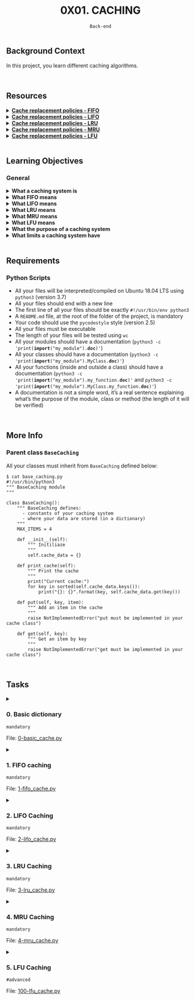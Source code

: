 <h1 align="center"><b>0X01. CACHING</b></h1>
<div align="center"><code>Back-end</code></div>

<!-- <br>
<hr>
<h3><a href=>Notes</a></h3>
<hr> -->


<!--==================================================-->
<br>

## Background Context
In this project, you learn different caching algorithms. 


<!--==================================================-->
<br>

## Resources
<details>
<summary><b><a href="https://en.wikipedia.org/wiki/Cache_replacement_policies#First_In_First_Out_%28FIFO%29">Cache replacement policies - FIFO</a></b></summary><br>


<br><p align="center">※※※※※※※※※※※※</p><br>
</details>


<details>
<summary><b><a href="https://en.wikipedia.org/wiki/Cache_replacement_policies#Last_In_First_Out_%28LIFO%29">Cache replacement policies - LIFO</a></b></summary><br>


<br><p align="center">※※※※※※※※※※※※</p><br>
</details>


<details>
<summary><b><a href="https://en.wikipedia.org/wiki/Cache_replacement_policies#Least_Recently_Used_%28LRU%29">Cache replacement policies - LRU</a></b></summary><br>


<br><p align="center">※※※※※※※※※※※※</p><br>
</details>


<details>
<summary><b><a href="https://en.wikipedia.org/wiki/Cache_replacement_policies#Most_Recently_Used_%28MRU%29Q">Cache replacement policies - MRU</a></b></summary><br>


<br><p align="center">※※※※※※※※※※※※</p><br>
</details>


<details>
<summary><b><a href="en.wikipedia.org/wiki/Cache_replacement_policies#Least-Frequently_Used_%28LFU%29">Cache replacement policies - LFU</a></b></summary><br>


<br><p align="center">※※※※※※※※※※※※</p><br>
</details>



<!--==================================================-->
<br>

## Learning Objectives
<h3>General</h3>

<details>
<summary><b><a href=" "> </a>What a caching system is</b></summary><br>


<br><p align="center">※※※※※※※※※※※※</p><br>
</details>


<details>
<summary><b><a href=" "> </a>What FIFO means </b></summary><br>


<br><p align="center">※※※※※※※※※※※※</p><br>
</details>


<details>
<summary><b><a href=" "> </a>What LIFO means</b></summary><br>


<br><p align="center">※※※※※※※※※※※※</p><br>
</details>


<details>
<summary><b><a href=" "> </a>What LRU means</b></summary><br>


<br><p align="center">※※※※※※※※※※※※</p><br>
</details>


<details>
<summary><b><a href=" "> </a>What MRU means</b></summary><br>


<br><p align="center">※※※※※※※※※※※※</p><br>
</details>


<details>
<summary><b><a href=" "> </a>What LFU means</b></summary><br>


<br><p align="center">※※※※※※※※※※※※</p><br>
</details>


<details>
<summary><b><a href=" "> </a>What the purpose of a caching system</b></summary><br>


<br><p align="center">※※※※※※※※※※※※</p><br>
</details>


<details>
<summary><b><a href=" "> </a>What limits a caching system have</b></summary><br>


<br><p align="center">※※※※※※※※※※※※</p><br>
</details>



<!--==================================================-->
<br>

## Requirements
<h3>Python Scripts</h3>

- All your files will be interpreted/compiled on Ubuntu 18.04 LTS using <code>python3</code> (version 3.7)
- All your files should end with a new line
- The first line of all your files should be exactly <code>#!/usr/bin/env python3</code>
- A <code>README.md</code> file, at the root of the folder of the project, is mandatory
- Your code should use the <code>pycodestyle</code> style (version 2.5)
- All your files must be executable
- The length of your files will be tested using <code>wc</code>
- All your modules should have a documentation (<code>python3 -c 'print(__import__("my_module").__doc__)'</code>)
- All your classes should have a documentation (<code>python3 -c 'print(__import__("my_module").MyClass.__doc__)'</code>)
- All your functions (inside and outside a class) should have a documentation (<code>python3 -c 'print(__import__("my_module").my_function.__doc__)'</code> and <code>python3 -c 'print(__import__("my_module").MyClass.my_function.__doc__)'</code>)
- A documentation is not a simple word, it’s a real sentence explaining what’s the purpose of the module, class or method (the length of it will be verified)

<!--==================================================-->
<br>

## More Info
<h3>Parent class <code>BaseCaching</code></h3>

All your classes must inherit from <code>BaseCaching</code> defined below:

<pre><code>$ cat base_caching.py
#!/usr/bin/python3
""" BaseCaching module
"""

class BaseCaching():
    """ BaseCaching defines:
      - constants of your caching system
      - where your data are stored (in a dictionary)
    """
    MAX_ITEMS = 4

    def __init__(self):
        """ Initiliaze
        """
        self.cache_data = {}

    def print_cache(self):
        """ Print the cache
        """
        print("Current cache:")
        for key in sorted(self.cache_data.keys()):
            print("{}: {}".format(key, self.cache_data.get(key)))

    def put(self, key, item):
        """ Add an item in the cache
        """
        raise NotImplementedError("put must be implemented in your cache class")

    def get(self, key):
        """ Get an item by key
        """
        raise NotImplementedError("get must be implemented in your cache class")
</code></pre>


<!--==================================================-->
<br>

## Tasks
<details>
<summary>

### 0. Basic dictionary
`mandatory`

File: [0-basic_cache.py]()
</summary>

<p>Create a class <code>BasicCache</code> that inherits from <code>BaseCaching</code> and is a caching system:</p>

<ul>
<li>You must use <code>self.cache_data</code> - dictionary from the parent class <code>BaseCaching</code></li>
<li>This caching system doesn’t have limit</li>
<li><code>def put(self, key, item):</code>
<ul>
<li>Must assign to the dictionary <code>self.cache_data</code> the <code>item</code> value for the key <code>key</code>.</li>
<li>If <code>key</code> or <code>item</code> is <code>None</code>, this method should not do anything.</li>
</ul></li>
<li><code>def get(self, key):</code>
<ul>
<li>Must return the value in <code>self.cache_data</code> linked to <code>key</code>.</li>
<li>If <code>key</code> is <code>None</code> or if the <code>key</code> doesn’t exist in <code>self.cache_data</code>, return <code>None</code>.</li>
</ul></li>
</ul>

<pre><code>guillaume@ubuntu:~/0x01$ cat 0-main.py
#!/usr/bin/python3
""" 0-main """
BasicCache = __import__('0-basic_cache').BasicCache

my_cache = BasicCache()
my_cache.print_cache()
my_cache.put("A", "Hello")
my_cache.put("B", "World")
my_cache.put("C", "Holberton")
my_cache.print_cache()
print(my_cache.get("A"))
print(my_cache.get("B"))
print(my_cache.get("C"))
print(my_cache.get("D"))
my_cache.print_cache()
my_cache.put("D", "School")
my_cache.put("E", "Battery")
my_cache.put("A", "Street")
my_cache.print_cache()
print(my_cache.get("A"))

guillaume@ubuntu:~/0x01$ ./0-main.py
Current cache:
Current cache:
A: Hello
B: World
C: Holberton
Hello
World
Holberton
None
Current cache:
A: Hello
B: World
C: Holberton
Current cache:
A: Street
B: World
C: Holberton
D: School
E: Battery
Street
guillaume@ubuntu:~/0x01$ 
</code></pre>


</details>

<details>
<summary>

### 1. FIFO caching
`mandatory`

File: [1-fifo_cache.py]()
</summary>

<p>Create a class <code>FIFOCache</code> that inherits from <code>BaseCaching</code> and is a caching system:</p>

<ul>
<li>You must use <code>self.cache_data</code> - dictionary from the parent class <code>BaseCaching</code></li>
<li>You can overload <code>def __init__(self):</code> but don’t forget to call the parent init: <code>super().__init__()</code></li>
<li><code>def put(self, key, item):</code>
<ul>
<li>Must assign to the dictionary <code>self.cache_data</code> the <code>item</code> value for the key <code>key</code>.</li>
<li>If <code>key</code> or <code>item</code> is <code>None</code>, this method should not do anything.</li>
<li>If the number of items in <code>self.cache_data</code> is higher that <code>BaseCaching.MAX_ITEMS</code>:

<ul>
<li>you must discard the first item put in cache (FIFO algorithm)</li>
<li>you must print <code>DISCARD:</code> with the <code>key</code> discarded and following by a new line </li>
</ul></li>
</ul></li>
<li><code>def get(self, key):</code>
<ul>
<li>Must return the value in <code>self.cache_data</code> linked to <code>key</code>.</li>
<li>If <code>key</code> is <code>None</code> or if the <code>key</code> doesn’t exist in <code>self.cache_data</code>, return <code>None</code>.</li>
</ul></li>
</ul>

<pre><code>guillaume@ubuntu:~/0x01$ cat 1-main.py
#!/usr/bin/python3
""" 1-main """
FIFOCache = __import__('1-fifo_cache').FIFOCache

my_cache = FIFOCache()
my_cache.put("A", "Hello")
my_cache.put("B", "World")
my_cache.put("C", "Holberton")
my_cache.put("D", "School")
my_cache.print_cache()
my_cache.put("E", "Battery")
my_cache.print_cache()
my_cache.put("C", "Street")
my_cache.print_cache()
my_cache.put("F", "Mission")
my_cache.print_cache()

guillaume@ubuntu:~/0x01$ ./1-main.py
Current cache:
A: Hello
B: World
C: Holberton
D: School
DISCARD: A
Current cache:
B: World
C: Holberton
D: School
E: Battery
Current cache:
B: World
C: Street
D: School
E: Battery
DISCARD: B
Current cache:
C: Street
D: School
E: Battery
F: Mission
guillaume@ubuntu:~/0x01$ 
</code></pre>


</details>

<details>
<summary>

### 2. LIFO Caching
`mandatory`

File: [2-lifo_cache.py]()
</summary>

<p>Create a class <code>LIFOCache</code> that inherits from <code>BaseCaching</code> and is a caching system:</p>

<ul>
<li>You must use <code>self.cache_data</code> - dictionary from the parent class <code>BaseCaching</code></li>
<li>You can overload <code>def __init__(self):</code> but don’t forget to call the parent init: <code>super().__init__()</code></li>
<li><code>def put(self, key, item):</code>
<ul>
<li>Must assign to the dictionary <code>self.cache_data</code> the <code>item</code> value for the key <code>key</code>.</li>
<li>If <code>key</code> or <code>item</code> is <code>None</code>, this method should not do anything.</li>
<li>If the number of items in <code>self.cache_data</code> is higher that <code>BaseCaching.MAX_ITEMS</code>:

<ul>
<li>you must discard the last item put in cache (LIFO algorithm)</li>
<li>you must print <code>DISCARD:</code> with the <code>key</code> discarded and following by a new line </li>
</ul></li>
</ul></li>
<li><code>def get(self, key):</code>
<ul>
<li>Must return the value in <code>self.cache_data</code> linked to <code>key</code>.</li>
<li>If <code>key</code> is <code>None</code> or if the <code>key</code> doesn’t exist in <code>self.cache_data</code>, return <code>None</code>.</li>
</ul></li>
</ul>

<pre><code>guillaume@ubuntu:~/0x01$ cat 2-main.py
#!/usr/bin/python3
""" 2-main """
LIFOCache = __import__('2-lifo_cache').LIFOCache

my_cache = LIFOCache()
my_cache.put("A", "Hello")
my_cache.put("B", "World")
my_cache.put("C", "Holberton")
my_cache.put("D", "School")
my_cache.print_cache()
my_cache.put("E", "Battery")
my_cache.print_cache()
my_cache.put("C", "Street")
my_cache.print_cache()
my_cache.put("F", "Mission")
my_cache.print_cache()
my_cache.put("G", "San Francisco")
my_cache.print_cache()

guillaume@ubuntu:~/0x01$ ./2-main.py
Current cache:
A: Hello
B: World
C: Holberton
D: School
DISCARD: D
Current cache:
A: Hello
B: World
C: Holberton
E: Battery
Current cache:
A: Hello
B: World
C: Street
E: Battery
DISCARD: C
Current cache:
A: Hello
B: World
E: Battery
F: Mission
DISCARD: F
Current cache:
A: Hello
B: World
E: Battery
G: San Francisco
guillaume@ubuntu:~/0x01$ 
</code></pre>


</details>

<details>
<summary>

### 3. LRU Caching
`mandatory`

File: [3-lru_cache.py]()
</summary>

<p>Create a class <code>LRUCache</code> that inherits from <code>BaseCaching</code> and is a caching system:</p>

<ul>
<li>You must use <code>self.cache_data</code> - dictionary from the parent class <code>BaseCaching</code></li>
<li>You can overload <code>def __init__(self):</code> but don’t forget to call the parent init: <code>super().__init__()</code></li>
<li><code>def put(self, key, item):</code>
<ul>
<li>Must assign to the dictionary <code>self.cache_data</code> the <code>item</code> value for the key <code>key</code>.</li>
<li>If <code>key</code> or <code>item</code> is <code>None</code>, this method should not do anything.</li>
<li>If the number of items in <code>self.cache_data</code> is higher that <code>BaseCaching.MAX_ITEMS</code>:

<ul>
<li>you must discard the least recently used item (LRU algorithm)</li>
<li>you must print <code>DISCARD:</code> with the <code>key</code> discarded and following by a new line </li>
</ul></li>
</ul></li>
<li><code>def get(self, key):</code>
<ul>
<li>Must return the value in <code>self.cache_data</code> linked to <code>key</code>.</li>
<li>If <code>key</code> is <code>None</code> or if the <code>key</code> doesn’t exist in <code>self.cache_data</code>, return <code>None</code>.</li>
</ul></li>
</ul>

<pre><code>guillaume@ubuntu:~/0x01$ cat 3-main.py
#!/usr/bin/python3
""" 3-main """
LRUCache = __import__('3-lru_cache').LRUCache

my_cache = LRUCache()
my_cache.put("A", "Hello")
my_cache.put("B", "World")
my_cache.put("C", "Holberton")
my_cache.put("D", "School")
my_cache.print_cache()
print(my_cache.get("B"))
my_cache.put("E", "Battery")
my_cache.print_cache()
my_cache.put("C", "Street")
my_cache.print_cache()
print(my_cache.get("A"))
print(my_cache.get("B"))
print(my_cache.get("C"))
my_cache.put("F", "Mission")
my_cache.print_cache()
my_cache.put("G", "San Francisco")
my_cache.print_cache()
my_cache.put("H", "H")
my_cache.print_cache()
my_cache.put("I", "I")
my_cache.print_cache()
my_cache.put("J", "J")
my_cache.print_cache()
my_cache.put("K", "K")
my_cache.print_cache()

guillaume@ubuntu:~/0x01$ ./3-main.py
Current cache:
A: Hello
B: World
C: Holberton
D: School
World
DISCARD: A
Current cache:
B: World
C: Holberton
D: School
E: Battery
Current cache:
B: World
C: Street
D: School
E: Battery
None
World
Street
DISCARD: D
Current cache:
B: World
C: Street
E: Battery
F: Mission
DISCARD: E
Current cache:
B: World
C: Street
F: Mission
G: San Francisco
DISCARD: B
Current cache:
C: Street
F: Mission
G: San Francisco
H: H
DISCARD: C
Current cache:
F: Mission
G: San Francisco
H: H
I: I
DISCARD: F
Current cache:
G: San Francisco
H: H
I: I
J: J
DISCARD: G
Current cache:
H: H
I: I
J: J
K: K
guillaume@ubuntu:~/0x01$ 
</code></pre>


</details>

<details>
<summary>

### 4. MRU Caching
`mandatory`

File: [4-mru_cache.py]()
</summary>

<p>Create a class <code>MRUCache</code> that inherits from <code>BaseCaching</code> and is a caching system:</p>

<ul>
<li>You must use <code>self.cache_data</code> - dictionary from the parent class <code>BaseCaching</code></li>
<li>You can overload <code>def __init__(self):</code> but don’t forget to call the parent init: <code>super().__init__()</code></li>
<li><code>def put(self, key, item):</code>
<ul>
<li>Must assign to the dictionary <code>self.cache_data</code> the <code>item</code> value for the key <code>key</code>.</li>
<li>If <code>key</code> or <code>item</code> is <code>None</code>, this method should not do anything.</li>
<li>If the number of items in <code>self.cache_data</code> is higher that <code>BaseCaching.MAX_ITEMS</code>:

<ul>
<li>you must discard the most recently used item (MRU algorithm)</li>
<li>you must print <code>DISCARD:</code> with the <code>key</code> discarded and following by a new line </li>
</ul></li>
</ul></li>
<li><code>def get(self, key):</code>
<ul>
<li>Must return the value in <code>self.cache_data</code> linked to <code>key</code>.</li>
<li>If <code>key</code> is <code>None</code> or if the <code>key</code> doesn’t exist in <code>self.cache_data</code>, return <code>None</code>.</li>
</ul></li>
</ul>

<pre><code>guillaume@ubuntu:~/0x01$ cat 4-main.py
#!/usr/bin/python3
""" 4-main """
MRUCache = __import__('4-mru_cache').MRUCache

my_cache = MRUCache()
my_cache.put("A", "Hello")
my_cache.put("B", "World")
my_cache.put("C", "Holberton")
my_cache.put("D", "School")
my_cache.print_cache()
print(my_cache.get("B"))
my_cache.put("E", "Battery")
my_cache.print_cache()
my_cache.put("C", "Street")
my_cache.print_cache()
print(my_cache.get("A"))
print(my_cache.get("B"))
print(my_cache.get("C"))
my_cache.put("F", "Mission")
my_cache.print_cache()
my_cache.put("G", "San Francisco")
my_cache.print_cache()
my_cache.put("H", "H")
my_cache.print_cache()
my_cache.put("I", "I")
my_cache.print_cache()
my_cache.put("J", "J")
my_cache.print_cache()
my_cache.put("K", "K")
my_cache.print_cache()

guillaume@ubuntu:~/0x01$ ./4-main.py
Current cache:
A: Hello
B: World
C: Holberton
D: School
World
DISCARD: B
Current cache:
A: Hello
C: Holberton
D: School
E: Battery
Current cache:
A: Hello
C: Street
D: School
E: Battery
Hello
None
Street
DISCARD: C
Current cache:
A: Hello
D: School
E: Battery
F: Mission
DISCARD: F
Current cache:
A: Hello
D: School
E: Battery
G: San Francisco
DISCARD: G
Current cache:
A: Hello
D: School
E: Battery
H: H
DISCARD: H
Current cache:
A: Hello
D: School
E: Battery
I: I
DISCARD: I
Current cache:
A: Hello
D: School
E: Battery
J: J
DISCARD: J
Current cache:
A: Hello
D: School
E: Battery
K: K
guillaume@ubuntu:~/0x01$ 
</code></pre>


</details>

<details>
<summary>

### 5. LFU Caching
`#advanced`

File: [100-lfu_cache.py]()
</summary>

Create a class `LFUCache` that inherits from `BaseCaching` and is a caching system:

- You must use `self.cache_data` - dictionary from the parent class `BaseCaching`
- You can overload `def __init__(self):` but don’t forget to call the parent init: `super().__init__()`
- `def put(self, key, item):`
    - Must assign to the dictionary `self.cache_data` the `item` value for the key `key`.
    - If `key` or `item` is `None`, this method should not do anything.
    - If the number of items in `self.cache_data` is higher that `BaseCaching.MAX_ITEMS`:
        - you must discard the least frequency used item (LFU algorithm)
        - if you find more than 1 item to discard, you must use the LRU algorithm to discard only the least recently used
        - you must print `DISCARD`: with the `key` discarded and following by a new line
- `def get(self, key):`
    - Must return the value in `self.cache_data` linked to `key`.
    - If key is None or if the key doesn’t exist in self.cache_data, return None.

```
guillaume@ubuntu:~/0x01$ cat 100-main.py
#!/usr/bin/python3
""" 100-main """
LFUCache = __import__('100-lfu_cache').LFUCache

my_cache = LFUCache()
my_cache.put("A", "Hello")
my_cache.put("B", "World")
my_cache.put("C", "Holberton")
my_cache.put("D", "School")
my_cache.print_cache()
print(my_cache.get("B"))
my_cache.put("E", "Battery")
my_cache.print_cache()
my_cache.put("C", "Street")
my_cache.print_cache()
print(my_cache.get("A"))
print(my_cache.get("B"))
print(my_cache.get("C"))
my_cache.put("F", "Mission")
my_cache.print_cache()
my_cache.put("G", "San Francisco")
my_cache.print_cache()
my_cache.put("H", "H")
my_cache.print_cache()
my_cache.put("I", "I")
my_cache.print_cache()
print(my_cache.get("I"))
print(my_cache.get("H"))
print(my_cache.get("I"))
print(my_cache.get("H"))
print(my_cache.get("I"))
print(my_cache.get("H"))
my_cache.put("J", "J")
my_cache.print_cache()
my_cache.put("K", "K")
my_cache.print_cache()
my_cache.put("L", "L")
my_cache.print_cache()
my_cache.put("M", "M")
my_cache.print_cache()

guillaume@ubuntu:~/0x01$ ./100-main.py
Current cache:
A: Hello
B: World
C: Holberton
D: School
World
DISCARD: A
Current cache:
B: World
C: Holberton
D: School
E: Battery
Current cache:
B: World
C: Street
D: School
E: Battery
None
World
Street
DISCARD: D
Current cache:
B: World
C: Street
E: Battery
F: Mission
DISCARD: E
Current cache:
B: World
C: Street
F: Mission
G: San Francisco
DISCARD: F
Current cache:
B: World
C: Street
G: San Francisco
H: H
DISCARD: G
Current cache:
B: World
C: Street
H: H
I: I
I
H
I
H
I
H
DISCARD: B
Current cache:
C: Street
H: H
I: I
J: J
DISCARD: J
Current cache:
C: Street
H: H
I: I
K: K
DISCARD: K
Current cache:
C: Street
H: H
I: I
L: L
DISCARD: L
Current cache:
C: Street
H: H
I: I
M: M
guillaume@ubuntu:~/0x01$ 

</details>
